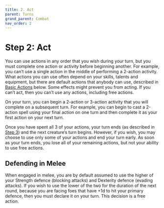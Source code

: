 ```yaml
---
title: 2. Act
parent: Turns
grand_parent: Combat
nav_order: 2
---
```


# Step 2: Act
You can use actions in any order that you wish during your turn, but you must complete one action or activity before beginning another. For example, you can’t use a single action in the middle of performing a 2-action activity. What actions you can use often depend on your skills, talents and equipment, but there are default actions that anybody can use, described in [Basic Actions](https://stormchaserroleplaying.com/stormchaserRPG/Combat/Actions/) below. Some effects might prevent you from acting. If you can’t act, then you can’t use any actions, including free actions.

On your turn, you can begin a 2-action or 3-action activity that you will complete on a subsequent turn. For example, you can begin to cast a 2-action spell using your final action on one turn and then complete it as your first action on your next turn.

Once you have spent all 3 of your actions, your turn ends (as described in [Step 3](https://stormchaserroleplaying.com/stormchaserRPG/Combat/Turns/End/)) and the next creature’s turn begins. However, if you wish, you may choose to use only some of your actions and end your turn early. As soon as your turn ends, you lose all of your remaining actions, but not your ability to use free actions.

## Defending in Melee
When engaged in melee, you are by default assumed to use the higher of your Strength defence (blocking attacks) and Dexterity defence (evading attacks). If you wish to use the lower of the two for the duration of the next round, because you are facing foes that have +1d to hit your primary defence, then you must declare it on your turn. This decision is a free action.
